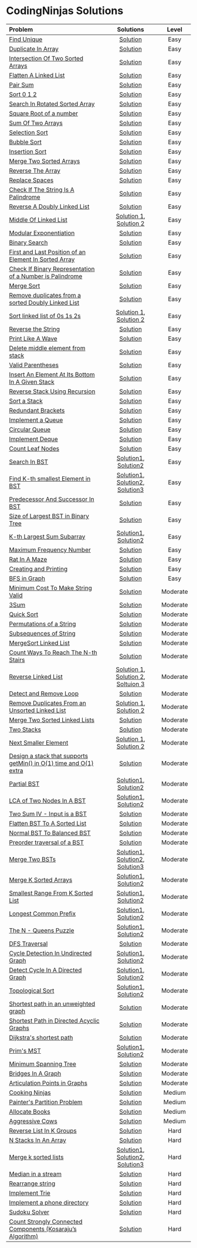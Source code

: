 # CodingNinjas Solutions

|  Problem  |  Solutions  |  Level  |
|:----------|:-----------:|:-------:|
|  [Find Unique](https://www.codingninjas.com/studio/problems/find-unique_625159)  |  [Solution](https://github.com/kishanrajput23/Love-Babbar-CPP-DSA-Course/blob/main/Lectures/Lecture_10/Lecture_Codes/find_unique.cpp)  |  Easy  |
|  [Duplicate In Array](https://www.codingninjas.com/studio/problems/duplicate-in-array_893397)  |  [Solution](https://github.com/kishanrajput23/Love-Babbar-CPP-DSA-Course/blob/main/Lectures/Lecture_10/Lecture_Codes/duplicate_in_array.cpp)  |  Easy  |
|  [Intersection Of Two Sorted Arrays](https://www.codingninjas.com/studio/problems/intersection-of-2-arrays_1082149)  |  [Solution](https://github.com/kishanrajput23/Love-Babbar-CPP-DSA-Course/blob/main/Lectures/Lecture_10/Lecture_Codes/intersection_of_two_arrays.cpp)  |  Easy  |
|  [ Flatten A Linked List](https://www.codingninjas.com/studio/problems/flatten-a-linked-list_1112655)  |  [Solution](https://github.com/kishanrajput23/Love-Babbar-CPP-DSA-Course/blob/main/Lectures/Lecture_53/Lecture_Codes/flatten_a_linked_list.cpp)  |  Easy  |
|  [Pair Sum](https://www.codingninjas.com/studio/problems/pair-sum_697295)  |  [Solution](https://github.com/kishanrajput23/Love-Babbar-CPP-DSA-Course/blob/main/Lectures/Lecture_10/Lecture_Codes/pair_sum.cpp)  |  Easy  |
|  [Sort 0 1 2](https://www.codingninjas.com/studio/problems/sort-0-1-2_631055)  |  [Solution](https://github.com/kishanrajput23/Love-Babbar-CPP-DSA-Course/blob/main/Lectures/Lecture_10/Homework/sort012.cpp)  |  Easy  |
|  [Search In Rotated Sorted Array](https://www.codingninjas.com/studio/problems/search-in-rotated-sorted-array_1082554)  |  [Solution](https://github.com/kishanrajput23/Love-Babbar-CPP-DSA-Course/blob/main/Lectures/Lecture_14/Lecture_Codes/search_in_rotated_sorted_array.cpp)  |  Easy  |
|  [Square Root of a number](https://www.codingninjas.com/studio/problems/square-root-integral_893351)  |  [Solution](https://github.com/kishanrajput23/Love-Babbar-CPP-DSA-Course/blob/main/Lectures/Lecture_14/Lecture_Codes/square_root_of_a_number.cpp)  |  Easy  |
|  [Sum Of Two Arrays](https://www.codingninjas.com/studio/problems/sum-of-two-arrays_893186)  |  [Solution](https://github.com/kishanrajput23/Love-Babbar-CPP-DSA-Course/blob/main/Lectures/Lecture_21/Lecture_Codes/sum_of_two_arrays.cpp)  |  Easy  |
|  [Selection Sort](https://www.codingninjas.com/studio/problems/selection-sort_981162)  |  [Solution](https://github.com/kishanrajput23/Love-Babbar-CPP-DSA-Course/blob/main/Lectures/Lecture_16/Lecture_Codes/selection_sort.cpp)  |  Easy  |
|  [Bubble Sort](https://www.codingninjas.com/studio/problems/bubble-sort_980524?)  |  [Solution](https://github.com/kishanrajput23/Love-Babbar-CPP-DSA-Course/blob/main/Lectures/Lecture_17/Lecture_Codes/bubble_sort.cpp)  |  Easy  |
|  [Insertion Sort](https://www.codingninjas.com/studio/problems/insertion-sort_3155179)  |  [Solution](https://github.com/kishanrajput23/Love-Babbar-CPP-DSA-Course/blob/main/Lectures/Lecture_18/Lecture_Codes/insertion_sort.cpp)  |  Easy  |
|  [Merge Two Sorted Arrays]()  |  [Solution](https://github.com/kishanrajput23/Love-Babbar-CPP-DSA-Course/blob/main/Lectures/Lecture_20/Lecture_Codes/merge_two_sorted_array.cpp)  |  Easy  |
|  [Reverse The Array](https://www.codingninjas.com/studio/problems/reverse-the-array_1262298)  |  [Solution](https://github.com/kishanrajput23/Love-Babbar-CPP-DSA-Course/blob/main/Lectures/Lecture_20/Lecture_Codes/reverse_the_array.cpp)  |  Easy  |
|  [Replace Spaces](https://www.codingninjas.com/studio/problems/replace-spaces_1172172)  |  [Solution](https://github.com/kishanrajput23/Love-Babbar-CPP-DSA-Course/blob/main/Lectures/Lecture_22/Lecture_Codes/replace_spaces.cpp)  |  Easy  |
|  [Check If The String Is A Palindrome](https://www.codingninjas.com/studio/problems/check-if-the-string-is-a-palindrome_1062633)  |  [Solution](https://github.com/kishanrajput23/Love-Babbar-CPP-DSA-Course/blob/main/Lectures/Lecture_22/Homework/check_if_the_string_is_a_palindrome.cpp)  |  Easy  |
|  [Reverse A Doubly Linked List](https://www.codingninjas.com/studio/problems/reverse-a-doubly-linked-list_1116098)  |  [Solution](https://github.com/kishanrajput23/Love-Babbar-CPP-DSA-Course/blob/main/Lectures/Lecture_45/Homework/reverse_a_doubly_linked_list.cpp)  |  Easy  |
|  [Middle Of Linked List](https://www.codingninjas.com/studio/problems/middle-of-linked-list_973250)  |  [Solution 1](https://github.com/kishanrajput23/Love-Babbar-CPP-DSA-Course/blob/main/Lectures/Lecture_45/Lecture_Codes/middle_of_linked_list_approach_01.cpp), [Solution 2](https://github.com/kishanrajput23/Love-Babbar-CPP-DSA-Course/blob/main/Lectures/Lecture_45/Lecture_Codes/middle_of_linked_list_approach_02.cpp)  |  Easy  |
|  [Modular Exponentiation](https://www.codingninjas.com/studio/problems/modular-exponentiation_1082146)  |  [Solution](https://github.com/kishanrajput23/Love-Babbar-CPP-DSA-Course/blob/main/Lectures/Lecture_24/Lecture_Codes/modular_exponentiation.cpp)  |  Easy  |
|  [Binary Search](https://www.codingninjas.com/studio/problems/binary-search_972)  |  [Solution](https://github.com/kishanrajput23/Love-Babbar-CPP-DSA-Course/blob/main/Lectures/Lecture_33/Lecture_Codes/binary_search.cpp)  |  Easy  |
|  [First and Last Position of an Element In Sorted Array](https://www.codingninjas.com/studio/problems/first-and-last-position-of-an-element-in-sorted-array_1082549?)  |  [Solution](https://github.com/kishanrajput23/Love-Babbar-CPP-DSA-Course/blob/main/Lectures/Lecture_33/Homework/first_and_last_position_of_an_element_in_sorted_array.cpp)  |  Easy  |
|  [Check If Binary Representation of a Number is Palindrome](https://www.codingninjas.com/studio/problems/check-palindrome_920555)  |  [Solution](https://github.com/kishanrajput23/Love-Babbar-CPP-DSA-Course/blob/main/Lectures/Lecture_34/Homework/check_if_binary_representation_of_a_number_is_palindrome.cpp)  |  Easy  |
|  [Merge Sort](https://www.codingninjas.com/studio/problems/merge-sort_920442?)  |  [Solution](https://github.com/kishanrajput23/Love-Babbar-CPP-DSA-Course/blob/main/Lectures/Lecture_35/Lecture_Codes/merge_sort.cpp)  |  Easy  |
|  [Remove duplicates from a sorted Doubly Linked List](https://www.codingninjas.com/studio/problems/unique-sorted-list_2420283)  |  [Solution](https://github.com/kishanrajput23/Love-Babbar-CPP-DSA-Course/blob/main/Lectures/Lecture_48/Lecture_Codes/remove_duplicates_from_a_sorted_doubly_linked_list.cpp)  |  Easy  |
|  [Sort linked list of 0s 1s 2s](https://www.codingninjas.com/studio/problems/sort-linked-list-of-0s-1s-2s_1071937)  |  [Solution 1](https://github.com/kishanrajput23/Love-Babbar-CPP-DSA-Course/blob/main/Lectures/Lecture_49/Lecture_Codes/sort_linked_list_of_0s_1s_2s_approach-1.cpp), [Solution 2](https://github.com/kishanrajput23/Love-Babbar-CPP-DSA-Course/blob/main/Lectures/Lecture_49/Lecture_Codes/sort_linked_list_of_0s_1s_2s_approach-2.cpp)  |  Easy  |
|  [Reverse the String](https://www.codingninjas.com/studio/problems/reverse-the-string_799927)  |  [Solution](https://github.com/kishanrajput23/Love-Babbar-CPP-DSA-Course/blob/main/Lectures/Lecture_34/Lecture_Codes/reverse_the_string.cpp)  |  Easy  |
|  [Print Like A Wave](https://www.codingninjas.com/studio/problems/print-like-a-wave_893268)  |  [Solution](https://github.com/kishanrajput23/Love-Babbar-CPP-DSA-Course/blob/main/Lectures/Lecture_23/Lecture_Codes/print_like_a_wave.cpp)  |  Easy  |
|  [Delete middle element from stack](https://www.codingninjas.com/studio/problems/delete-middle-element-from-stack_985246)  |  [Solution](https://github.com/kishanrajput23/Love-Babbar-CPP-DSA-Course/blob/main/Lectures/Lecture_55/Lecture_Codes/delete_middle_element_from_stack.cpp)  |  Easy  |
|  [Valid Parentheses](https://www.codingninjas.com/studio/problems/valid-parenthesis_795104)  |  [Solution](https://github.com/kishanrajput23/Love-Babbar-CPP-DSA-Course/blob/main/Lectures/Lecture_55/Lecture_Codes/valid_parentheses.cpp)  |  Easy  |
|  [Insert An Element At Its Bottom In A Given Stack](https://www.codingninjas.com/studio/problems/insert-an-element-at-its-bottom-in-a-given-stack_1171166)  |  [Solution](https://github.com/kishanrajput23/Love-Babbar-CPP-DSA-Course/blob/main/Lectures/Lecture_55/Lecture_Codes/insert_an_element_at_its_bottom_in_a_given_stack.cpp)  |  Easy  |
|  [Reverse Stack Using Recursion](https://www.codingninjas.com/studio/problems/reverse-stack-using-recursion_631875)  |  [Solution](https://github.com/kishanrajput23/Love-Babbar-CPP-DSA-Course/blob/main/Lectures/Lecture_55/Lecture_Codes/reverse_stack_using_recursion.cpp)  |  Easy  |
|  [Sort a Stack](https://www.codingninjas.com/studio/problems/sort-a-stack_985275)  |  [Solution](https://github.com/kishanrajput23/Love-Babbar-CPP-DSA-Course/blob/main/Lectures/Lecture_55/Lecture_Codes/sort_a_stack.cpp)  |  Easy  |
|  [Redundant Brackets](https://www.codingninjas.com/studio/problems/redundant-brackets_975473)  |  [Solution](https://github.com/kishanrajput23/Love-Babbar-CPP-DSA-Course/blob/main/Lectures/Lecture_55/Lecture_Codes/redundant_brackets.cpp)  |  Easy  |
|  [Implement a Queue](https://www.codingninjas.com/studio/problems/queue-using-array-or-singly-linked-list_2099908)  |  [Solution](https://github.com/kishanrajput23/Love-Babbar-CPP-DSA-Course/blob/main/Lectures/Lecture_60/Lecture_Codes/implement_a_queue.cpp)  |  Easy  |
|  [Circular Queue](https://www.codingninjas.com/studio/problems/circular-queue_1170058)  |  [Solution](https://github.com/kishanrajput23/Love-Babbar-CPP-DSA-Course/blob/main/Lectures/Lecture_60/Lecture_Codes/circular_queue.cpp)  |  Easy  |
|  [Implement Deque](https://www.codingninjas.com/studio/problems/deque_1170059)  |  [Solution](https://github.com/kishanrajput23/Love-Babbar-CPP-DSA-Course/blob/main/Lectures/Lecture_60/Lecture_Codes/implement_deque.cpp)  |  Easy  |
|  [Count Leaf Nodes](https://www.naukri.com/code360/problems/count-leaf-nodes_893055)  |  [Solution](https://github.com/kishanrajput23/Love-Babbar-CPP-DSA-Course/blob/main/Lectures/Lecture_62/Lecture_Codes/count_leaf_nodes.cpp)  |  Easy  |
|  [Search In BST](https://www.naukri.com/code360/problems/search-in-bst_1402878)  |  [Solution1](https://github.com/kishanrajput23/Love-Babbar-CPP-DSA-Course/blob/main/Lectures/Lecture_69/Lecture_Codes/search_in_bst_approach_1.cpp), [Solution2](https://github.com/kishanrajput23/Love-Babbar-CPP-DSA-Course/blob/main/Lectures/Lecture_69/Lecture_Codes/search_in_bst_approach_2.cpp)  |  Easy  |
|  [Find K-th smallest Element in BST](https://www.naukri.com/code360/problems/find-k-th-smallest-element-in-bst_1069333)  |  [Solution1](https://github.com/kishanrajput23/Love-Babbar-CPP-DSA-Course/blob/main/Lectures/Lecture_70/Lecture_Codes/find_kth_smallest_element_in_bst_approach_1.cpp), [Solution2](https://github.com/kishanrajput23/Love-Babbar-CPP-DSA-Course/blob/main/Lectures/Lecture_70/Lecture_Codes/find_kth_smallest_element_in_bst_approach_2.cpp), [Solution3](https://github.com/kishanrajput23/Love-Babbar-CPP-DSA-Course/blob/main/Lectures/Lecture_70/Lecture_Codes/find_kth_smallest_element_in_bst_approach_3.cpp)  |  Easy  |
|  [Predecessor And Successor In BST](https://www.naukri.com/code360/problems/_893049)  |  [Solution](https://github.com/kishanrajput23/Love-Babbar-CPP-DSA-Course/blob/main/Lectures/Lecture_70/Lecture_Codes/predecessor_and_successor_in_bst.cpp)  |  Easy  |
|  [Size of Largest BST in Binary Tree](https://www.naukri.com/code360/problems/largest-bst-subtree_893103)  |  [Solution](https://github.com/kishanrajput23/Love-Babbar-CPP-DSA-Course/blob/main/Lectures/Lecture_73/Lecture_Codes/size_of_largest_bst_in_binary_tree.cpp)  |  Easy  |
|  [K-th Largest Sum Subarray](https://www.naukri.com/code360/problems/k-th-largest-sum-contiguous-subarray_920398)  |  [Solution1](https://github.com/kishanrajput23/Love-Babbar-CPP-DSA-Course/blob/main/Lectures/Lecture_76/Lecture_Codes/kth_largest_sum_subarray_approach_1.cpp), [Solution2](https://github.com/kishanrajput23/Love-Babbar-CPP-DSA-Course/blob/main/Lectures/Lecture_76/Lecture_Codes/kth_largest_sum_subarray_approach_2.cpp)  |  Easy  |
|  [Maximum Frequency Number](https://www.naukri.com/code360/problems/maximum-frequency-number_920319)  |  [Solution](https://github.com/kishanrajput23/Love-Babbar-CPP-DSA-Course/blob/main/Lectures/Lecture_78/Lecture_Codes/maximum_frequency_number.cpp)  |  Easy  |
|  [Rat In A Maze](https://www.naukri.com/code360/problems/rat-in-a-maze_1215030)  |  [Solution](https://github.com/kishanrajput23/Love-Babbar-CPP-DSA-Course/blob/main/Lectures/Lecture_82/Lecture_Codes/rat_in_a_maze.cpp)  |  Easy  |
|  [Creating and Printing](https://www.naukri.com/code360/problems/create-a-graph-and-print-it_1214551)  |  [Solution](https://github.com/kishanrajput23/Love-Babbar-CPP-DSA-Course/blob/main/Lectures/Lecture_85/Lecture_Codes/creating_and_printing.cpp)  |  Easy  |
|  [BFS in Graph](https://www.naukri.com/code360/problems/bfs-in-graph_973002)  |  [Solution](https://github.com/kishanrajput23/Love-Babbar-CPP-DSA-Course/blob/main/Lectures/Lecture_86/Lecture_Codes/bfs_in_graph.cpp)  |  Easy  |
|  [ Minimum Cost To Make String Valid](https://www.codingninjas.com/studio/problems/minimum-cost-to-make-string-valid_1115770)  |  [Solution](https://github.com/kishanrajput23/Love-Babbar-CPP-DSA-Course/blob/main/Lectures/Lecture_55/Lecture_Codes/minimum_cost_to_make_string_valid.cpp)  |  Moderate  |
|  [3Sum](https://www.codingninjas.com/studio/problems/triplets-with-given-sum_893028)  |  [Solution](https://github.com/kishanrajput23/Love-Babbar-CPP-DSA-Course/blob/main/Lectures/Lecture_10/Homework/3sum.cpp)  |  Moderate  |
|  [Quick Sort](https://www.codingninjas.com/studio/problems/quick-sort_983625)  |  [Solution](https://github.com/kishanrajput23/Love-Babbar-CPP-DSA-Course/blob/main/Lectures/Lecture_36/Lecture_Codes/quick_sort.cpp)  |  Moderate  |
|  [Permutations of a String](https://www.codingninjas.com/studio/problems/permutations-of-a-string_985254)  |  [Solution](https://github.com/kishanrajput23/Love-Babbar-CPP-DSA-Course/blob/main/Lectures/Lecture_39/Lecture_Codes/permutations_of_string.cpp)  |  Moderate  |
|  [Subsequences of String](https://www.codingninjas.com/studio/problems/subsequences-of-string_985087)  |  [Solution](https://github.com/kishanrajput23/Love-Babbar-CPP-DSA-Course/blob/main/Lectures/Lecture_37/Lecture_Codes/subsequences_of_string.cpp)  |  Moderate  |
|  [MergeSort Linked List](https://www.codingninjas.com/studio/problems/mergesort-linked-list_630514)  |  [Solution](https://github.com/kishanrajput23/Love-Babbar-CPP-DSA-Course/blob/main/Lectures/Lecture_53/Lecture_Codes/merge_sort_linked_list.cpp)  |  Moderate  |
|  [Count Ways To Reach The N-th Stairs](https://www.codingninjas.com/studio/problems/count-ways-to-reach-nth-stairs_798650?interviewProblemRedirection=true)  |  [Solution](https://github.com/kishanrajput23/Love-Babbar-CPP-DSA-Course/blob/main/Lectures/Lecture_32/Lecture_Codes/climb_stairs.cpp)  |  Moderate  |
|  [Reverse Linked List](https://www.codingninjas.com/studio/problems/reverse-the-singly-linked-list_799897)  |  [Solution 1](https://github.com/kishanrajput23/Love-Babbar-CPP-DSA-Course/blob/main/Lectures/Lecture_45/Lecture_Codes/reverse_linked_list_approach_01.cpp), [Solution 2](https://github.com/kishanrajput23/Love-Babbar-CPP-DSA-Course/blob/main/Lectures/Lecture_45/Lecture_Codes/reverse_linked_list_approach_02.cpp), [Soltuion 3](https://github.com/kishanrajput23/Love-Babbar-CPP-DSA-Course/blob/main/Lectures/Lecture_45/Lecture_Codes/reverse_linked_list_approach_03.cpp)  |  Moderate  |
|  [Detect and Remove Loop](https://www.codingninjas.com/studio/problems/interview-shuriken-42-detect-and-remove-loop_241049)  |  [Solution](https://github.com/kishanrajput23/Love-Babbar-CPP-DSA-Course/blob/main/Lectures/Lecture_47/Lecture_Codes/detect_and_remove_loop.cpp)  |  Moderate  |
|  [Remove Duplicates From an Unsorted Linked List](https://www.codingninjas.com/studio/problems/remove-duplicates-from-unsorted-linked-list_1069331)  |  [Solution 1](https://github.com/kishanrajput23/Love-Babbar-CPP-DSA-Course/blob/main/Lectures/Lecture_48/Homework/remove_duplicates_from_an_unsorted_linked_list_approach-3.cpp), [Solution 2](https://github.com/kishanrajput23/Love-Babbar-CPP-DSA-Course/blob/main/Lectures/Lecture_48/Homework/remove_duplicates_from_an_unsorted_linked_list_approach-4.cpp)  |  Moderate  |
|  [Merge Two Sorted Linked Lists](https://www.codingninjas.com/studio/problems/merge-two-sorted-linked-lists_800332)  |  [Solution](https://github.com/kishanrajput23/Love-Babbar-CPP-DSA-Course/blob/main/Lectures/Lecture_49/Lecture_Codes/merge_two_sorted_linked_lists.cpp)  |  Moderate  |
|  [Two Stacks](https://www.codingninjas.com/studio/problems/two-stacks_983634)  |  [Solution](https://github.com/kishanrajput23/Love-Babbar-CPP-DSA-Course/blob/main/Lectures/Lecture_54/Lecture_Codes/two_stacks.cpp)  |  Moderate  |
|  [Next Smaller Element](https://www.codingninjas.com/studio/problems/next-smaller-element_1112581)  |  [Solution 1](https://github.com/kishanrajput23/Love-Babbar-CPP-DSA-Course/blob/main/Lectures/Lecture_56/Lecture_Codes/next_smaller_element_approach-1.cpp), [Solution 2](https://github.com/kishanrajput23/Love-Babbar-CPP-DSA-Course/blob/main/Lectures/Lecture_56/Lecture_Codes/next_smaller_element_approach-2.cpp)  |  Moderate  |
|  [Design a stack that supports getMin() in O(1) time and O(1) extra](https://www.codingninjas.com/studio/problems/design-a-stack-that-supports-getmin-in-o-1-time-and-o-1-extra-space_842465)  |  [Solution](https://github.com/kishanrajput23/Love-Babbar-CPP-DSA-Course/blob/main/Lectures/Lecture_59/Lecture_Codes/design_a_stack_that_supports_getMin_in_O1_time_and_O1_extra.cpp)  |  Moderate  |
|  [Partial BST](https://www.naukri.com/code360/problems/validate-bst_799483)  |  [Solution1](https://github.com/kishanrajput23/Love-Babbar-CPP-DSA-Course/blob/main/Lectures/Lecture_70/Lecture_Codes/partial_bst_approach_1.cpp), [Solution2](https://github.com/kishanrajput23/Love-Babbar-CPP-DSA-Course/blob/main/Lectures/Lecture_70/Lecture_Codes/partial_bst_approach_2.cpp)  |  Moderate  |
|  [LCA of Two Nodes In A BST](https://www.naukri.com/code360/problems/lca-in-a-bst_981280)  |  [Solution1](https://github.com/kishanrajput23/Love-Babbar-CPP-DSA-Course/blob/main/Lectures/Lecture_70/Lecture_Codes/lca_of_two_nodes_in_a_bst_approach_1.cpp), [Solution2](https://github.com/kishanrajput23/Love-Babbar-CPP-DSA-Course/blob/main/Lectures/Lecture_70/Lecture_Codes/lca_of_two_nodes_in_a_bst_approach_2.cpp)  |  Moderate  |
|  [Two Sum IV - Input is a BST](https://www.naukri.com/code360/problems/two-sum-in-a-bst_1062631)  |  [Solution](https://github.com/kishanrajput23/Love-Babbar-CPP-DSA-Course/blob/main/Lectures/Lecture_71/Lecture_Codes/two_sum_iv_Input_is_a_bst.cpp)  |  Moderate  |
|  [Flatten BST To A Sorted List](https://www.naukri.com/code360/problems/flatten-bst-to-a-sorted-list_1169459)  |  [Solution](https://github.com/kishanrajput23/Love-Babbar-CPP-DSA-Course/blob/main/Lectures/Lecture_71/Lecture_Codes/flatten_bst_to_a_sorted_list.cpp)  |  Moderate  |
|  [Normal BST To Balanced BST](https://www.naukri.com/code360/problems/normal-bst-to-balanced-bst_920472)  |  [Solution](https://github.com/kishanrajput23/Love-Babbar-CPP-DSA-Course/blob/main/Lectures/Lecture_71/Lecture_Codes/normal_bst_to_balanced_bst.cpp)  |  Moderate  |
|  [Preorder traversal of a BST](https://www.naukri.com/code360/problems/preorder-traversal-to-bst_893111)  |  [Solution](https://github.com/kishanrajput23/Love-Babbar-CPP-DSA-Course/blob/main/Lectures/Lecture_71/Lecture_Codes/preorder_traversal_of_a_bst.cpp)  |  Moderate  |
|  [Merge Two BSTs](https://www.naukri.com/code360/problems/h_920474)  |  [Solution1](https://github.com/kishanrajput23/Love-Babbar-CPP-DSA-Course/blob/main/Lectures/Lecture_72/Lecture_Codes/merge_two_bst_approach_1.cpp), [Solution2](https://github.com/kishanrajput23/Love-Babbar-CPP-DSA-Course/blob/main/Lectures/Lecture_72/Lecture_Codes/merge_two_bst_approach_2.cpp), [Solution3](https://github.com/kishanrajput23/Love-Babbar-CPP-DSA-Course/blob/main/Lectures/Lecture_72/Lecture_Codes/merge_two_bst_approach_3.cpp)  |  Moderate  |
|  [Merge K Sorted Arrays](https://www.naukri.com/code360/problems/merge-k-sorted-arrays_975379)  |  [Solution1](https://github.com/kishanrajput23/Love-Babbar-CPP-DSA-Course/blob/main/Lectures/Lecture_76/Lecture_Codes/merge_k_sorted_arrays_approach_1.cpp), [Solution2](https://github.com/kishanrajput23/Love-Babbar-CPP-DSA-Course/blob/main/Lectures/Lecture_76/Lecture_Codes/merge_k_sorted_arrays_approach_2.cpp)  |  Moderate  |
|  [Smallest Range From K Sorted List](https://www.naukri.com/code360/problems/smallest-range-from-k-sorted-list_1069356)  |  [Solution1](https://github.com/kishanrajput23/Love-Babbar-CPP-DSA-Course/blob/main/Lectures/Lecture_77/Lecture_Codes/smallest_range_from_k_sorted_list_approach_1.cpp), [Solution2](https://github.com/kishanrajput23/Love-Babbar-CPP-DSA-Course/blob/main/Lectures/Lecture_77/Lecture_Codes/smallest_range_from_k_sorted_list_approach_2.cpp)  |  Moderate  |
|  [Longest Common Prefix](https://www.naukri.com/code360/problems/longest-common-prefix_2090383)  |  [Solution1](https://github.com/kishanrajput23/Love-Babbar-CPP-DSA-Course/blob/main/Lectures/Lecture_80/Lecture_Codes/longest_common_prefix_approach_1.cpp), [Solution2](https://github.com/kishanrajput23/Love-Babbar-CPP-DSA-Course/blob/main/Lectures/Lecture_80/Lecture_Codes/longest_common_prefix_approach_2.cpp)  |  Moderate  |
|  [The N - Queens Puzzle](https://www.naukri.com/code360/problems/the-n-queens-puzzle_981286)  |  [Solution1](https://github.com/kishanrajput23/Love-Babbar-CPP-DSA-Course/blob/main/Lectures/Lecture_83/Lecture_Codes/the_n_queens_puzzle_approach_1.cpp), [Solution2](https://github.com/kishanrajput23/Love-Babbar-CPP-DSA-Course/blob/main/Lectures/Lecture_83/Lecture_Codes/the_n_queens_puzzle_approach_2.cpp)  |  Moderate  |
|  [DFS Traversal](https://www.naukri.com/code360/problems/dfs-traversal_630462)  |  [Solution](https://github.com/kishanrajput23/Love-Babbar-CPP-DSA-Course/blob/main/Lectures/Lecture_87/Lecture_Codes/dfs_traversal.cpp)  |  Moderate  |
|  [Cycle Detection In Undirected Graph](https://www.naukri.com/code360/problems/cycle-detection-in-undirected-graph_1062670)  |  [Solution1](https://github.com/kishanrajput23/Love-Babbar-CPP-DSA-Course/blob/main/Lectures/Lecture_88/Lecture_Codes/cycle_detection_in_undirected_graph_using_bfs.cpp), [Solution2](https://github.com/kishanrajput23/Love-Babbar-CPP-DSA-Course/blob/main/Lectures/Lecture_88/Lecture_Codes/cycle_detection_in_undirected_graph_using_dfs.cpp)  |  Moderate  | 
|  [Detect Cycle In A Directed Graph](https://www.naukri.com/code360/problems/detect-cycle-in-a-directed-graph_1062626)  |  [Solution1](https://github.com/kishanrajput23/Love-Babbar-CPP-DSA-Course/blob/main/Lectures/Lecture_89/Lecture_Codes/detect_cycle_in_a_directed_graph.cpp), [Solution2](https://github.com/kishanrajput23/Love-Babbar-CPP-DSA-Course/blob/main/Lectures/Lecture_92/Lecture_Codes/detect_cycle_in_a_directed_graph.cpp)  |  Moderate  | 
|  [Topological Sort](https://www.naukri.com/code360/problems/topological-sort_982938)  |  [Solution1](https://github.com/kishanrajput23/Love-Babbar-CPP-DSA-Course/blob/main/Lectures/Lecture_90/Lecture_Codes/topological_sort.cpp), [Solution2](https://github.com/kishanrajput23/Love-Babbar-CPP-DSA-Course/blob/main/Lectures/Lecture_91/Lecture_Codes/topological_sort.cpp)  |  Moderate  | 
|  [Shortest path in an unweighted graph](https://www.naukri.com/code360/problems/shortest-path-in-an-unweighted-graph_981297)  |  [Solution](https://github.com/kishanrajput23/Love-Babbar-CPP-DSA-Course/blob/main/Lectures/Lecture_93/Lecture_Codes/shortest_path_in_an_unweighted_graph.cpp)  |  Moderate  |
|  [Shortest Path in Directed Acyclic Graphs](https://www.naukri.com/code360/library/shortest-path-in-a-directed-acyclic-graph)  |  [Solution](https://github.com/kishanrajput23/Love-Babbar-CPP-DSA-Course/blob/main/Lectures/Lecture_94/Lecture_Codes/shortest_path_in_directed_acyclic_graphs.cpp)  |  Moderate  |
|  [Dijkstra's shortest path](https://www.naukri.com/code360/problems/dijkstra-s-shortest-path_920469)  |  [Solution](https://github.com/kishanrajput23/Love-Babbar-CPP-DSA-Course/blob/main/Lectures/Lecture_95/Lecture_Codes/dijkstras_shortest_path.cpp)  |  Moderate  |
|  [Prim's MST](https://www.naukri.com/code360/problems/prim-s-mst_1095633)  |  [Solution1](https://github.com/kishanrajput23/Love-Babbar-CPP-DSA-Course/blob/main/Lectures/Lecture_96/Lecture_Codes/prims_mst_approach_1.cpp), [Solution2](https://github.com/kishanrajput23/Love-Babbar-CPP-DSA-Course/blob/main/Lectures/Lecture_96/Lecture_Codes/prims_mst_approach_2.cpp)  |  Moderate  |
|  [Minimum Spanning Tree](https://www.naukri.com/code360/problems/minimum-spanning-tree_631769)  |  [Solution](https://github.com/kishanrajput23/Love-Babbar-CPP-DSA-Course/blob/main/Lectures/Lecture_97/Lecture_Codes/minimum_spanning_tree.cpp)  |  Moderate  |
|  [Bridges In A Graph](https://www.naukri.com/code360/problems/bridges-in-graph_893026)  |  [Solution](https://github.com/kishanrajput23/Love-Babbar-CPP-DSA-Course/blob/main/Lectures/Lecture_98/Lecture_Codes/bridges_in_a_graph.cpp)  |  Moderate  |
|  [Articulation Points in Graphs](https://www.naukri.com/code360/library/articulation-points-in-a-graph)  |  [Solution](https://github.com/kishanrajput23/Love-Babbar-CPP-DSA-Course/blob/main/Lectures/Lecture_99/Lecture_Codes/articulation_points.cpp)  |  Moderate  |
|  [Cooking Ninjas](https://www.codingninjas.com/studio/problems/cooking-ninjas_1164174)  |  [Solution](https://github.com/kishanrajput23/Love-Babbar-CPP-DSA-Course/blob/main/Lectures/Lecture_15/Homework/cooking_ninjas.cpp)  |  Medium  |
|  [Painter's Partition Problem](https://www.codingninjas.com/studio/problems/painter-s-partition-problem_1089557)  |  [Solution](https://github.com/kishanrajput23/Love-Babbar-CPP-DSA-Course/blob/main/Lectures/Lecture_15/Homework/painter's_partition_problem.cpp)  |  Medium  |
|  [Allocate Books](https://www.codingninjas.com/studio/problems/ayush-gives-ninjatest_1097574)  |  [Solution](https://github.com/kishanrajput23/Love-Babbar-CPP-DSA-Course/blob/main/Lectures/Lecture_15/Lecture_Codes/allocate_books.cpp)  |  Medium  |
|  [Aggressive Cows](https://www.codingninjas.com/studio/problems/aggressive-cows_1082559)  |  [Solution](https://github.com/kishanrajput23/Love-Babbar-CPP-DSA-Course/blob/main/Lectures/Lecture_15/Lecture_Codes/aggressive_cows.cpp)  |  Medium  |
|  [Reverse List In K Groups](https://www.codingninjas.com/studio/problems/reverse-list-in-k-groups_983644)  |  [Solution](https://github.com/kishanrajput23/Love-Babbar-CPP-DSA-Course/blob/main/Lectures/Lecture_46/Lecture_Codes/reverse_list_in_k_groups.cpp)  |  Hard  |
|  [N Stacks In An Array](https://www.codingninjas.com/studio/problems/n-stacks-in-an-array_1164271)  |  [Solution](https://github.com/kishanrajput23/Love-Babbar-CPP-DSA-Course/blob/main/Lectures/Lecture_58/Lecture_Codes/n_stacks_in_an_array.cpp)  |  Hard  |
|  [Merge k sorted lists](https://www.naukri.com/code360/problems/merge-k-sorted-lists_992772)  |  [Solution1](https://github.com/kishanrajput23/Love-Babbar-CPP-DSA-Course/blob/main/Lectures/Lecture_76/Lecture_Codes/merge_k_sorted_lists_approach_1.cpp), [Solution2](https://github.com/kishanrajput23/Love-Babbar-CPP-DSA-Course/blob/main/Lectures/Lecture_76/Lecture_Codes/merge_k_sorted_lists_approach_2.cpp), [Solution3](https://github.com/kishanrajput23/Love-Babbar-CPP-DSA-Course/blob/main/Lectures/Lecture_76/Lecture_Codes/merge_k_sorted_lists_approach_3.cpp)  |  Hard  |
|  [Median in a stream](https://www.naukri.com/code360/problems/median-in-a-stream_975268)  |  [Solution](https://github.com/kishanrajput23/Love-Babbar-CPP-DSA-Course/blob/main/Lectures/Lecture_77/Lecture_Codes/median_in_a_stream.cpp)  |  Hard  |
|  [Rearrange string](https://www.naukri.com/code360/problems/rearrange-string_982765)  |  [Solution](https://github.com/kishanrajput23/Love-Babbar-CPP-DSA-Course/blob/main/Lectures/Lecture_77/Lecture_Codes/rearrange_string.cpp)  |  Hard  |
|  [Implement Trie](https://www.naukri.com/code360/problems/implement-trie_631356)  |  [Solution](https://github.com/kishanrajput23/Love-Babbar-CPP-DSA-Course/blob/main/Lectures/Lecture_79/Lecture_Codes/implement_trie.cpp)  |  Hard  |
|  [Implement a phone directory](https://www.naukri.com/code360/problems/implement-a-phone-directory_1062666)  |  [Solution](https://github.com/kishanrajput23/Love-Babbar-CPP-DSA-Course/blob/main/Lectures/Lecture_81/Lecture_Codes/implement_a_phone_directory.cpp)  |  Hard  |
|  [Sudoku Solver](https://www.naukri.com/code360/problems/sudoku-solver_699919)  |  [Solution](https://github.com/kishanrajput23/Love-Babbar-CPP-DSA-Course/blob/main/Lectures/Lecture_84/Lecture_Codes/sudoku_solver.cpp)  |  Hard  |
|  [Count Strongly Connected Components (Kosaraju’s Algorithm)](https://www.naukri.com/code360/problems/count-strongly-connected-components-kosaraju-s-algorithm_1171151)  |  [Solution](https://github.com/kishanrajput23/Love-Babbar-CPP-DSA-Course/blob/main/Lectures/Lecture_100/Lecture_Codes/count_strongly_connected_components.cpp)  |  Hard  |


